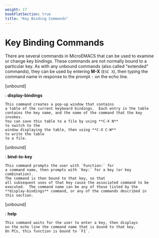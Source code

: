 ```yaml
---
weight: 17
bookFlatSection: true
title: "Key Binding Commands"
---
```


# Key Binding Commands


There are several commands in MicroEMACS that can be used to examine
or change key bindings.  These commands are not normally
bound to a particular key.  As with any unbound commands (also
called "extended" commands),
they can be used by entering **M-X** (`ESC X`),
then typing the command name
in response to the prompt `:` on the echo line.

[unbound]

:   **display-bindings**

    This command creates a pop-up window that contains
    a table of the current keyboard bindings.  Each entry in the table
    contains the key name, and the name of the command that the key invokes.
    You can save this table to a file by using **C-X N**
    to switch to the
    window displaying the table, then using **C-X C-W**
    to write the table
    to a file.

[unbound]

:   **bind-to-key**

    This command prompts the user with `Function:` for
    a command name, then prompts with `Key:` for a key (or key combination).
    The command is then bound to that key, so that
    all subsequent uses of that key cause the associated command to be
    executed.  The command name can be any of those listed by the
    **display-bindings** command, or any of the commands described in
    this section.

[unbound]

:   **help**

    This command waits for the user to enter a key, then displays
    on the echo line the command name that is bound to that key.
    On PCs, this function is bound to `F1`.

